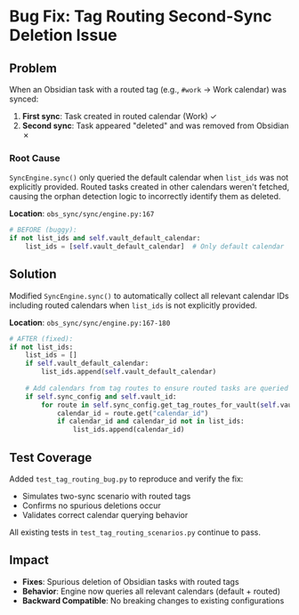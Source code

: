 # Bug Fix: Tag Routing Second-Sync Deletion Issue

## Problem

When an Obsidian task with a routed tag (e.g., `#work` → Work calendar) was synced:
1. **First sync**: Task created in routed calendar (Work) ✓
2. **Second sync**: Task appeared "deleted" and was removed from Obsidian ✗

### Root Cause

`SyncEngine.sync()` only queried the default calendar when `list_ids` was not explicitly provided. Routed tasks created in other calendars weren't fetched, causing the orphan detection logic to incorrectly identify them as deleted.

**Location**: `obs_sync/sync/engine.py:167`

```python
# BEFORE (buggy):
if not list_ids and self.vault_default_calendar:
    list_ids = [self.vault_default_calendar]  # Only default calendar
```

## Solution

Modified `SyncEngine.sync()` to automatically collect all relevant calendar IDs including routed calendars when `list_ids` is not explicitly provided.

**Location**: `obs_sync/sync/engine.py:167-180`

```python
# AFTER (fixed):
if not list_ids:
    list_ids = []
    if self.vault_default_calendar:
        list_ids.append(self.vault_default_calendar)
    
    # Add calendars from tag routes to ensure routed tasks are queried
    if self.sync_config and self.vault_id:
        for route in self.sync_config.get_tag_routes_for_vault(self.vault_id):
            calendar_id = route.get("calendar_id")
            if calendar_id and calendar_id not in list_ids:
                list_ids.append(calendar_id)
```

## Test Coverage

Added `test_tag_routing_bug.py` to reproduce and verify the fix:
- Simulates two-sync scenario with routed tags
- Confirms no spurious deletions occur
- Validates correct calendar querying behavior

All existing tests in `test_tag_routing_scenarios.py` continue to pass.

## Impact

- **Fixes**: Spurious deletion of Obsidian tasks with routed tags
- **Behavior**: Engine now queries all relevant calendars (default + routed)
- **Backward Compatible**: No breaking changes to existing configurations